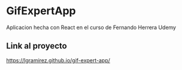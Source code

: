 # GifExpertApp

Aplicacion hecha con React en el curso de Fernando Herrera Udemy

## Link al proyecto

https://lgramirez.github.io/gif-expert-app/
